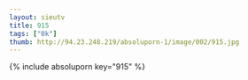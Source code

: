 ```yaml
--- 
layout: sieutv
title: 915
tags: ["0k"]
thumb: http://94.23.248.219/absoluporn-1/image/002/915.jpg
---
```

{% include absoluporn key="915" %} 
